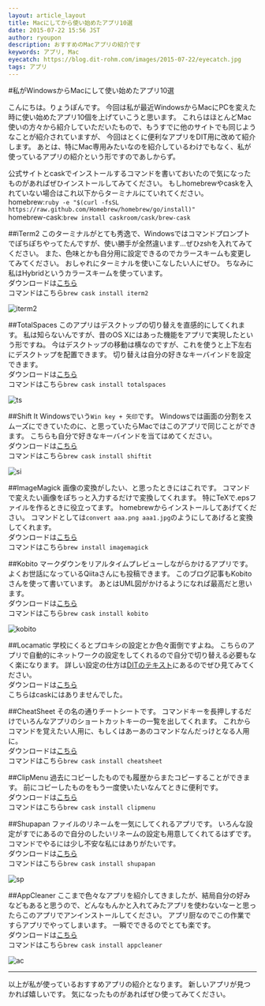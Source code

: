 ```yaml
---
layout: article_layout
title: Macにしてから使い始めたアプリ10選
date: 2015-07-22 15:56 JST
author: ryoupon
description: おすすめのMacアプリの紹介です
keywords: アプリ, Mac
eyecatch: https://blog.dit-rohm.com/images/2015-07-22/eyecatch.jpg
tags: アプリ
---
```



#私がWindowsからMacにして使い始めたアプリ10選

こんにちは。りょうぽんです。
今回は私が最近WindowsからMacにPCを変えた時に使い始めたアプリ10個を上げていこうと思います。
これらはほとんどMac使いの方々から紹介していただいたもので、もうすでに他のサイトでも同じようなことが紹介されていますが、
今回はとくに便利なアプリをDIT用に改めて紹介します。
あとは、特にMac専用みたいなのを紹介しているわけでもなく、私が使っているアプリの紹介という形ですのであしからず。  

公式サイトとcaskでインストールするコマンドを書いておいたので気になったものがあればぜひインストールしてみてください。
もしhomebrewやcaskを入れていない場合はこれ以下からターミナルにていれてください。  
homebrew:`ruby -e "$(curl -fsSL https://raw.github.com/Homebrew/homebrew/go/install)"`  
homebrew-cask:`brew install caskroom/cask/brew-cask`

##iTerm2
このターミナルがとても秀逸で、Windowsではコマンドプロンプトでぽちぽちやってたんですが、使い勝手が全然違います…ぜひzshを入れてみてください。
また、色味とかも自分用に設定できるのでカラースキームも変更してみてください。
おしゃれにターミナルを使いこなしたい人にぜひ。
ちなみに私はHybridというカラースキームを使っています。  
ダウンロードは<a href="https://www.iterm2.com/" target="_blank">こちら</a>  
コマンドはこちら`brew cask install iterm2`

![iterm2](/images/2015-07-22/01.png)

##TotalSpaces
このアプリはデスクトップの切り替えを直感的にしてくれます。
私は知らないんですが、昔のOS Xにはあった機能をアプリで実現したという形ですね。
今はデスクトップの移動は横なのですが、これを使うと上下左右にデスクトップを配置できます。
切り替えは自分の好きなキーバインドを設定できます。  
ダウンロードは<a href="http://totalspaces.binaryage.com/" target="_blank">こちら</a>  
コマンドはこちら`brew cask install totalspaces`

![ts](/images/2015-07-22/02.png)

##Shift It
Windowsでいう`Win key + 矢印`です。
Windowsでは画面の分割をスムーズにできていたのに、と思っていたらMacではこのアプリで同じことができます。
こちらも自分で好きなキーバインドを当てはめてください。  
ダウンロードは<a href="https://code.google.com/p/shiftit/" target="_blank">こちら</a>  
コマンドはこちら`brew cask install shiftit`

![si](/images/2015-07-22/03.png)

##ImageMagick
画像の変換がしたい、と思ったときにはこれです。
コマンドで変えたい画像をぽちっと入力するだけで変換してくれます。
特にTeXで.epsファイルを作るときに役立ってます。
homebrewからインストールしてあげてください。
コマンドとしては`convert aaa.png aaa1.jpg`のようにしてあげると変換してくれます。  
ダウンロードは<a href="http://www.imagemagick.org/script/index.php" target="_blank">こちら</a>  
コマンドはこちら`brew install imagemagick`

##Kobito
マークダウンをリアルタイムプレビューしながらかけるアプリです。
よくお世話になっているQiitaさんにも投稿できます。
このブログ記事もKobitoさんを使って書いています。
あとはUML図がかけるようになれば最高だと思います。  
ダウンロードは<a href="http://kobito.qiita.com/" target="_blank">こちら</a>  
コマンドはこちら`brew cask install kobito`

![kobito](/images/2015-07-22/05.png)

##Locamatic
学校にくるとプロキシの設定とか色々面倒ですよね。
こちらのアプリで自動的にネットワークの設定をしてくれるので自分で切り替える必要もなく楽になります。
詳しい設定の仕方は[DITのテキスト](https://github.com/dit-rohm/textbook/blob/master/common/proxy_on_mac.md)にあるのでぜひ見てみてください。  
ダウンロードは<a href="http://www.45rpmsoftware.com/locamatic.php" target="_blank">こちら</a>  
こちらはcaskにはありませんでした。

##CheatSheet
その名の通りチートシートです。
コマンドキーを長押しするだけでいろんなアプリのショートカットキーの一覧を出してくれます。
これからコマンドを覚えたい人用に、もしくはあーあのコマンドなんだっけとなる人用に。  
ダウンロードは<a href="http://www.mediaatelier.com/CheatSheet/" target="_blank">こちら</a>  
コマンドはこちら`brew cask install cheatsheet`

##ClipMenu
過去にコピーしたものでも履歴からまたコピーすることができます。
前にコピーしたものをもう一度使いたいなんてときに便利です。  
ダウンロードは<a href="http://www.clipmenu.com/ja/" target="_blank">こちら</a>  
コマンドはこちら`brew cask install clipmenu`

##Shupapan
ファイルのリネームを一気にしてくれるアプリです。
いろんな設定がすでにあるので自分のしたいリネームの設定も用意してくれてるはずです。
コマンドでやるには少し不安な私にはありがたいです。  
ダウンロードは<a href="http://sunsky3s.s41.xrea.com/shupapan/" target="_blank">こちら</a>  
コマンドはこちら`brew cask install shupapan`

![sp](/images/2015-07-22/09.png)

##AppCleaner
ここまで色々なアプリを紹介してきましたが、結局自分の好みなどもあると思うので、どんなもんかと入れてみたアプリを使わないなーと思ったらこのアプリでアンインストールしてください。
アプリ厨なのでこの作業ですらアプリでやってしまいます。
一瞬でできるのでとても楽です。  
ダウンロードは<a href="http://www.freemacsoft.net/appcleaner/" target="_blank">こちら</a>  
コマンドはこちら`brew cask install appcleaner`

![ac](/images/2015-07-22/10.png)

***

以上が私が使っているおすすめアプリの紹介となります。
新しいアプリが見つかれば嬉しいです。
気になったものがあればぜひ使ってみてください。

